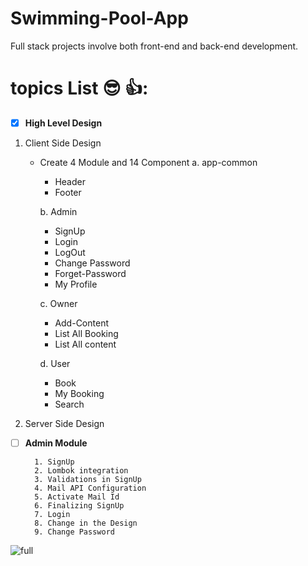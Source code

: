 # Swimming-Pool-App
Full stack projects involve both front-end and back-end development.




# topics List :sunglasses: 👍:





- [x] **High Level Design**
1. Client Side Design
   * Create 4 Module and 14 Component
     a. app-common
        + Header 
        + Footer

     b. Admin
        - SignUp
        - Login
        - LogOut
        - Change Password
        - Forget-Password
        - My Profile
      
     c. Owner
        - Add-Content
        - List All Booking
        - List All content
                   
     d. User
        + Book
        + My Booking
        + Search 

2. Server Side Design
 
 
 - [ ] **Admin Module**

         1. SignUp
         2. Lombok integration
         3. Validations in SignUp
         4. Mail API Configuration
         5. Activate Mail Id
         6. Finalizing SignUp
         7. Login
         8. Change in the Design
         9. Change Password



![full](https://user-images.githubusercontent.com/97358095/222307543-fc84a45c-616a-4b04-abf9-1e5efcf5bf67.png)
